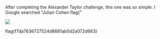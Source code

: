 After completing the Alexander Taylor challenge, this one was so simple. I Google searched "Julian Cohen flag{"

<img src='https://github.com/CYBR-AH/CSAW-CTF-Qualification-Round-2015/blob/master/Recon/Julian%20Cohen/Step_1.png'>

flag{f7da7636727524d8681ab0d2a072d663}
